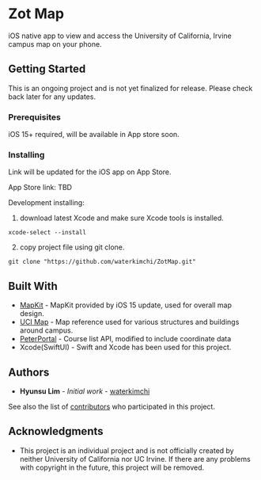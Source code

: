# Zot Map

iOS native app to view and access the University of California, Irvine campus map on your phone. 

## Getting Started

This is an ongoing project and is not yet finalized for release. Please check back later for any updates.

### Prerequisites

iOS 15+ required, will be available in App store soon.

### Installing

Link will be updated for the iOS app on App Store.

App Store link: TBD

Development installing:

1. download latest Xcode and make sure Xcode tools is installed.
```
xcode-select --install
```

2. copy project file using git clone.
```
git clone "https://github.com/waterkimchi/ZotMap.git"
```

## Built With

* [MapKit](https://developer.apple.com/documentation/mapkit/) - MapKit provided by iOS 15 update, used for overall map design.
* [UCI Map](https://map.uci.edu/?id=463#!s/) - Map reference used for various structures and buildings around campus.
* [PeterPortal](https://api.peterportal.org) - Course list API, modified to include coordinate data
* Xcode(SwiftUI) - Swift and Xcode has been used for this project.

## Authors

* **Hyunsu Lim** - *Initial work* - [waterkimchi](https://github.com/waterkimchi)

See also the list of [contributors](https://github.com/waterkimchi/ZotMap/contributors) who participated in this project.

## Acknowledgments

* This project is an individual project and is not officially created by neither University of California nor UC Irvine. If there are any problems with copyright in the future, this project will be removed.
